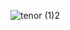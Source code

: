 ![tenor (1)2](https://user-images.githubusercontent.com/110574974/187332133-1c6f8a1f-a312-4903-aa54-48182620b62a.gif)
